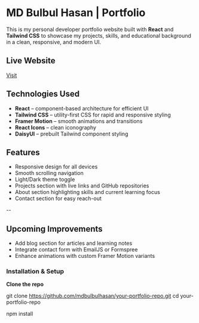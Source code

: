 # MD Bulbul Hasan | Portfolio

This is my personal developer portfolio website built with **React** and **Tailwind CSS** to showcase my projects, skills, and educational background in a clean, responsive, and modern UI.

## Live Website

 [Visit](https://my-portfolio-v1.surge.sh/) 

## Technologies Used

- **React** – component-based architecture for efficient UI
- **Tailwind CSS** – utility-first CSS for rapid and responsive styling
- **Framer Motion** – smooth animations and transitions
- **React Icons** – clean iconography
- **DaisyUI** – prebuilt Tailwind component styling

## Features

- Responsive design for all devices
- Smooth scrolling navigation
- Light/Dark theme toggle
- Projects section with live links and GitHub repositories
- About section highlighting skills and current learning focus
- Contact section for easy reach-out
  
--


## Upcoming Improvements

- Add blog section for articles and learning notes
- Integrate contact form with EmailJS or Formspree
- Enhance animations with custom Framer Motion variants

### Installation & Setup

**Clone the repo**

git clone https://github.com/mdbulbulhasan/your-portfolio-repo.git
cd your-portfolio-repo

npm install